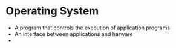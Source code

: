 # Operating System
- A program that controls the execution of application programs
- An interface between applications and harware
-
